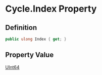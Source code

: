# Cycle.Index Property
## Definition

```c#
public ulong Index { get; }
```

## Property Value

[UInt64](https://learn.microsoft.com/en-gb/dotnet/api/System.UInt64)
